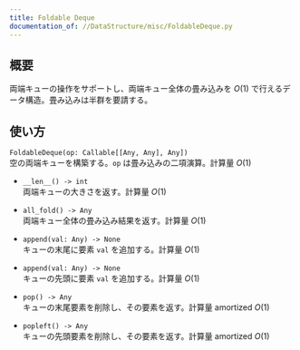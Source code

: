 ```yaml
---
title: Foldable Deque
documentation_of: //DataStructure/misc/FoldableDeque.py
---
```


## 概要
両端キューの操作をサポートし、両端キュー全体の畳み込みを $O(1)$ で行えるデータ構造。畳み込みは半群を要請する。

## 使い方
`FoldableDeque(op: Callable[[Any, Any], Any])`  
空の両端キューを構築する。`op` は畳み込みの二項演算。計算量 $O(1)$

- `__len__() -> int`  
両端キューの大きさを返す。計算量 $O(1)$

- `all_fold() -> Any`  
両端キュー全体の畳み込み結果を返す。計算量 $O(1)$

- `append(val: Any) -> None`  
キューの末尾に要素 `val` を追加する。計算量 $O(1)$

- `append(val: Any) -> None`  
キューの先頭に要素 `val` を追加する。計算量 $O(1)$

- `pop() -> Any`  
キューの末尾要素を削除し、その要素を返す。計算量 $\mathrm{amortized}\ O(1)$

- `popleft() -> Any`  
キューの先頭要素を削除し、その要素を返す。計算量 $\mathrm{amortized}\ O(1)$
